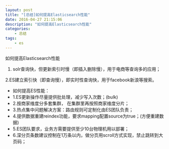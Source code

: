 ```yaml
---
layout: post
title: "[总结]如何提高Elasticsearch性能"
date: 2016-04-27 21:15:06 
description: "如何提高Elasticsearch性能"
categories: 
    - 总结
tags:
    - es
---
```


如何提高Elasticsearch性能

<!--more-->

1. solr查询快，但更新索引时慢（即插入删除慢），用于电商等查询多的应用；

2.ES建立索引快（即查询慢），即实时性查询快，用于facebook新浪等搜索。


- 如何提高ES性能：
- 1.ES更新操作尽量提供批处理，减少写入次数；(bulk)
- 2.按商家维度分多套集群， 在集群里再按照商家维度分片；
- 3.热点集中问题解决方案：路由规则可定制化由ES团队负责；
- 4.提供数据重建reindex功能，要求mapping配置source为true；(方便重建数据)
- 5.ES团队要求，业务方需要提供至少10台物理机用以部署；
- 6.深分页条数建议控制在1万条以内，做分页用scroll方式实现，禁止跳转到大页码；
